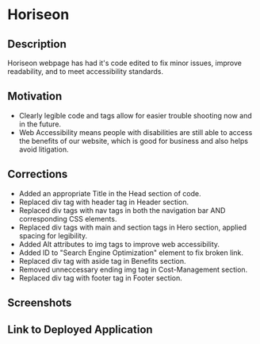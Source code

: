 # Horiseon

## Description

Horiseon webpage has had it's code edited to fix minor issues, improve readability,
and to meet accessibility standards.

## Motivation

- Clearly legible code and tags allow for easier trouble shooting now and in the future.
- Web Accessibility means people with disabilities are still able to access the benefits of our website,
  which is good for business and also helps avoid litigation.

## Corrections

- Added an appropriate Title in the Head section of code.
- Replaced div tag with header tag in Header section.
- Replaced div tags with nav tags in both the navigation bar AND corresponding CSS elements.
- Replaced div tags with main and section tags in Hero section, applied spacing for legibility.
- Added Alt attributes to img tags to improve web accessibility.
- Added ID to "Search Engine Optimization" element to fix broken link.
- Replaced div tag with aside tag in Benefits section.
- Removed unneccessary ending img tag in Cost-Management section.
- Replaced div tag with footer tag in Footer section.

## Screenshots

## Link to Deployed Application
